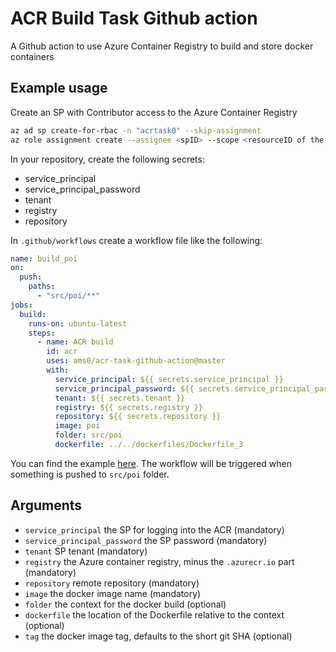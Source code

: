 # ACR Build Task Github action

A Github action to use Azure Container Registry to build and store docker containers

## Example usage

Create an SP with Contributor access to the Azure Container Registry

```bash
az ad sp create-for-rbac -n "acrtask0" --skip-assignment
az role assignment create --assignee <spID> --scope <resourceID of the ACR> --role "Contributor"
```

In your repository, create the following secrets:

- service_principal
- service_principal_password
- tenant
- registry
- repository

In `.github/workflows` create a workflow file like the following:

```yaml
name: build_poi
on:
  push:
    paths:
      - "src/poi/**"
jobs:
  build:
    runs-on: ubuntu-latest
    steps:
      - name: ACR build
        id: acr
        uses: ams0/acr-task-github-action@master
        with:
          service_principal: ${{ secrets.service_principal }}
          service_principal_password: ${{ secrets.service_principal_password }}
          tenant: ${{ secrets.tenant }}
          registry: ${{ secrets.registry }}
          repository: ${{ secrets.repository }}
          image: poi
          folder: src/poi
          dockerfile: ../../dockerfiles/Dockerfile_3
```

 You can find the example [here](https://github.com/ams0/openhack-containers). The workflow will be triggered when something is pushed to `src/poi` folder.

## Arguments

- `service_principal` the SP for logging into the ACR (mandatory)  
- `service_principal_password` the SP password (mandatory)
- `tenant` SP tenant (mandatory)
- `registry` the Azure container registry, minus the `.azurecr.io` part (mandatory)
- `repository` remote repository (mandatory)
- `image` the docker image name (mandatory)
- `folder` the context for the docker build (optional)
- `dockerfile` the location of the Dockerfile relative to the context (optional)
- `tag` the docker image tag, defaults to the short git SHA (optional)
